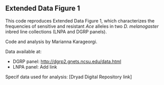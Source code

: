 ## Extended Data Figure 1

This code reproduces Extended Data Figure 1, which characterizes the frequencies of sensitive and resistant _Ace_ alleles in two _D. melanogaster_ inbred line collections (LNPA and DGRP panels). 

Code and analysis by Marianna Karageorgi.

Data available at: 
- DGRP panel: http://dgrp2.gnets.ncsu.edu/data.html
- LNPA panel: Add link

Specif data used for analysis: [Dryad Digital Repository link]

